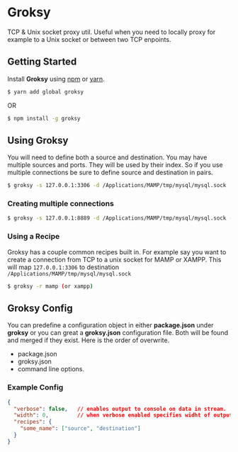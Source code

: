 # Groksy

TCP & Unix socket proxy util. Useful when you need to locally proxy for example to a Unix socket or between two TCP enpoints.

## Getting Started

Install **Groksy** using [npm](https://www.npmjs.com/) or [yarn](https://yarnpkg.com/).

```sh
$ yarn add global groksy
```
OR

```sh
$ npm install -g groksy
```

## Using Groksy

You will need to define both a source and destination. You may have multiple sources and ports. They will be used by their index. So if you use multiple connections be sure to define source and destination in pairs.

```sh
$ groksy -s 127.0.0.1:3306 -d /Applications/MAMP/tmp/mysql/mysql.sock
```

### Creating multiple connections

```sh
$ groksy -s 127.0.0.1:8889 -d /Applications/MAMP/tmp/mysql/mysql.sock -s 127.0.0.1:80 -d localhost:8080
```

### Using a Recipe

Groksy has a couple common recipes built in. For example say you want to create a connection from TCP to a unix socket for MAMP or XAMPP. This will map <code>127.0.0.1:3306</code> to destination <code>/Applications/MAMP/tmp/mysql/mysql.sock</code>

```sh
$ groksy -r mamp (or xampp)
```

## Groksy Config

You can predefine a configuration object in either **package.json** under **groksy** or you can great a **groksy.json** configuration file. Both will be found and merged if they exist. Here is the order of overwrite.

- package.json 
- groksy.json
- command line options.

### Example Config

```json
{
  "verbose": false,   // enables output to console on data in stream.
  "width": 0,         // when verbose enabled specifies widht of output wrap.
  "recipes": {
    "some_name": ["source", "destination"]
  }
}
```

